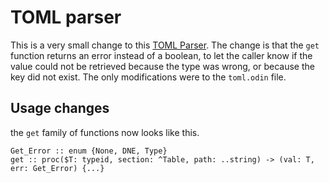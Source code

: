 # TOML parser

This is a very small change to this [TOML Parser](https://github.com/Up05/toml_parser). The change
is that the `get` function returns an error instead of a boolean, to let the caller know if the value could not be retrieved because the type was wrong, or because the key did not exist. The only modifications were to the `toml.odin` file. 

## Usage changes
the `get` family of functions now looks like this.
```odin
Get_Error :: enum {None, DNE, Type}
get :: proc($T: typeid, section: ^Table, path: ..string) -> (val: T, err: Get_Error) {...}
```